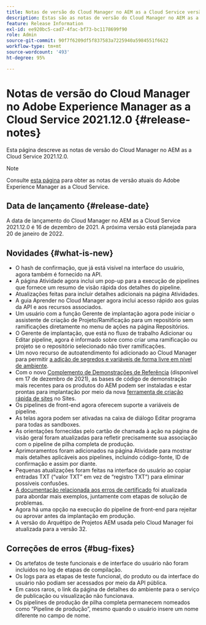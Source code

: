 ```yaml
---
title: Notas de versão do Cloud Manager no AEM as a Cloud Service versão 2021.12.0
description: Estas são as notas de versão do Cloud Manager no AEM as a Cloud Service versão 2021.12.0.
feature: Release Information
exl-id: ee920bc5-cad7-4fac-bf73-bc1178699f90
role: Admin
source-git-commit: 90f7f6209df5f837583a7225940a5984551f6622
workflow-type: tm+mt
source-wordcount: '493'
ht-degree: 95%

---
```


# Notas de versão do Cloud Manager no Adobe Experience Manager as a Cloud Service 2021.12.0 {#release-notes}

Esta página descreve as notas de versão do Cloud Manager no AEM as a Cloud Service 2021.12.0.

>[!NOTE]
>
>Consulte [esta página](/help/release-notes/release-notes-cloud/release-notes-current.md) para obter as notas de versão atuais do Adobe Experience Manager as a Cloud Service.

## Data de lançamento {#release-date}

A data de lançamento do Cloud Manager no AEM as a Cloud Service 2021.12.0 é 16 de dezembro de 2021. A próxima versão está planejada para 20 de janeiro de 2022.

## Novidades {#what-is-new}

* O hash de confirmação, que já está visível na interface do usuário, agora também é fornecido na API.
* A página Atividade agora inclui um pop-up para a execução de pipelines que fornece um resumo de visão rápida dos detalhes do pipeline.
* Atualizações feitas para incluir detalhes adicionais na página Atividades.
* A guia Aprender no Cloud Manager agora inclui acesso rápido aos guias da API e aos recursos associados.
* Um usuário com a função Gerente de implantação agora pode iniciar o assistente de criação de Projeto/Ramificação para um repositório sem ramificações diretamente no menu de ações na página Repositórios.
* O Gerente de implantação, que está no fluxo de trabalho Adicionar ou Editar pipeline, agora é informado sobre como criar uma ramificação ou projeto se o repositório selecionado não tiver ramificações.
* Um novo recurso de autoatendimento foi adicionado ao Cloud Manager para permitir [a adição de segredos e variáveis de forma livre em nível de ambiente](/help/implementing/cloud-manager/environment-variables.md).
* Com o novo [Complemento de Demonstrações de Referência](/help/journey-sites/demos-add-on/overview.md) (disponível em 17 de dezembro de 2021), as bases de código de demonstração mais recentes para os produtos do AEM podem ser instaladas e estar prontas para implantação por meio da nova [ferramenta de criação rápida de sites](/help/journey-sites/quick-site/overview.md) no Sites.
* Os pipelines de front-end agora oferecem suporte a variáveis de pipeline.
* As telas agora podem ser ativadas na caixa de diálogo Editar programa para todas as sandboxes.
* As orientações fornecidas pelo cartão de chamada à ação na página de visão geral foram atualizadas para refletir precisamente sua associação com o pipeline de pilha completa de produção.
* Aprimoramentos foram adicionados na página Atividade para mostrar mais detalhes aplicáveis aos pipelines, incluindo código-fonte, ID de confirmação e assim por diante.
* Pequenas atualizações foram feitas na interface do usuário ao copiar entradas TXT (“valor TXT” em vez de “registro TXT”) para eliminar possíveis confusões.
* [A documentação relacionada aos erros de certificado](/help/implementing/cloud-manager/managing-ssl-certifications/add-ssl-certificate.md#certificate-errors) foi atualizada para abordar mais exemplos, juntamente com etapas de solução de problemas.
* Agora há uma opção na execução do pipeline de front-end para rejeitar ou aprovar antes da implantação em produção.
* A versão do Arquétipo de Projetos AEM usada pelo Cloud Manager foi atualizada para a versão 32.


## Correções de erros {#bug-fixes}

* Os artefatos de teste funcionais e de interface do usuário não foram incluídos no log de etapas de compilação.
* Os logs para as etapas de teste funcional, do produto ou da interface do usuário não podiam ser acessados por meio da API pública.
* Em casos raros, o link da página de detalhes do ambiente para o serviço de publicação ou visualização não funcionava.
* Os pipelines de produção de pilha completa permanecem nomeados como “Pipeline de produção”, mesmo quando o usuário insere um nome diferente no campo de nome.
